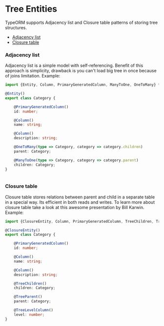 # Tree Entities

TypeORM supports Adjacency list and Closure table patterns of storing tree structures.

* [Adjacency list](#adjacency-list)
* [Closure table](#closure-table)

### Adjacency list

Adjacency list is a simple model with self-referencing. 
Benefit of this approach is simplicity, 
drawback is you can't load big tree in once because of joins limitation.
Example:

```typescript
import {Entity, Column, PrimaryGeneratedColumn, ManyToOne, OneToMany} from "typeorm";

@Entity()
export class Category {

    @PrimaryGeneratedColumn()
    id: number;

    @Column()
    name: string;

    @Column()
    description: string;

    @OneToMany(type => Category, category => category.children)
    parent: Category;

    @ManyToOne(type => Category, category => category.parent)
    children: Category;
}
     
```

### Closure table


Closure table stores relations between parent and child in a separate table in a special way. 
Its efficient in both reads and writes. 
To learn more about closure table take a look at this awesome presentation by Bill Karwin. 
Example:

```typescript
import {ClosureEntity, Column, PrimaryGeneratedColumn, TreeChildren, TreeParent, TreeLevelColumn} from "typeorm";

@ClosureEntity()
export class Category {

    @PrimaryGeneratedColumn()
    id: number;

    @Column()
    name: string;

    @Column()
    description: string;

    @TreeChildren()
    children: Category;

    @TreeParent()
    parent: Category;

    @TreeLevelColumn()
    level: number;
}
```
